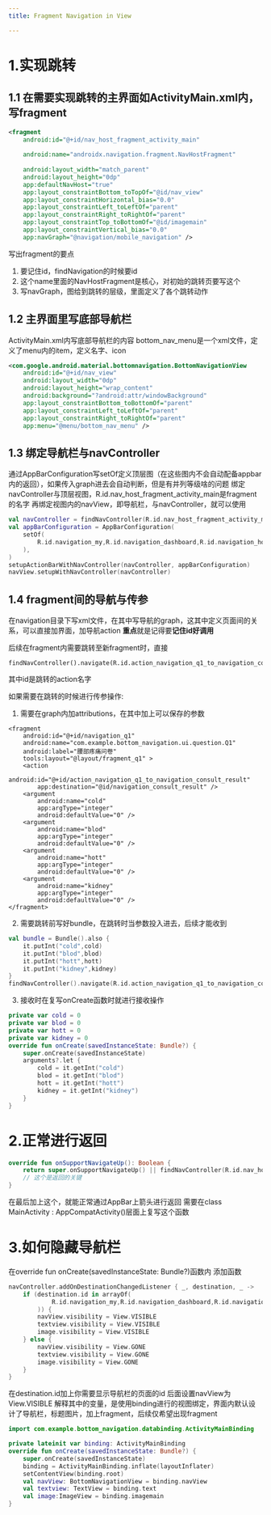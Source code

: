 ```yaml
---
title: Fragment Navigation in View

---
```

# 1.实现跳转

## 1.1 在需要实现跳转的主界面如ActivityMain.xml内，写fragment  

```xml
<fragment  
    android:id="@+id/nav_host_fragment_activity_main"  
  
    android:name="androidx.navigation.fragment.NavHostFragment"  
  
    android:layout_width="match_parent"  
    android:layout_height="0dp"  
    app:defaultNavHost="true"  
    app:layout_constraintBottom_toTopOf="@id/nav_view"  
    app:layout_constraintHorizontal_bias="0.0"  
    app:layout_constraintLeft_toLeftOf="parent"  
    app:layout_constraintRight_toRightOf="parent"  
    app:layout_constraintTop_toBottomOf="@id/imagemain"  
    app:layout_constraintVertical_bias="0.0"  
    app:navGraph="@navigation/mobile_navigation" />
```
写出fragment的要点
1. 要记住id，findNavigation的时候要id
2. 这个name里面的NavHostFragment是核心，对初始的跳转页要写这个
3. 写navGraph，图给到跳转的层级，里面定义了各个跳转动作

## 1.2 主界面里写底部导航栏

ActivityMain.xml内写底部导航栏的内容
bottom_nav_menu是一个xml文件，定义了menu内的item，定义名字、icon  
```xml
<com.google.android.material.bottomnavigation.BottomNavigationView  
    android:id="@+id/nav_view"  
    android:layout_width="0dp"  
    android:layout_height="wrap_content"  
    android:background="?android:attr/windowBackground"  
    app:layout_constraintBottom_toBottomOf="parent"  
    app:layout_constraintLeft_toLeftOf="parent"  
    app:layout_constraintRight_toRightOf="parent"  
    app:menu="@menu/bottom_nav_menu" />
```

## 1.3 绑定导航栏与navController

通过AppBarConfiguration写setOf定义顶层图（在这些图内不会自动配备appbar内的返回），如果传入graph进去会自动判断，但是有并列等级啥的问题
绑定navController与顶层视图，R.id.nav_host_fragment_activity_main是fragment的名字
再绑定视图内的navView，即导航栏，与navController，就可以使用  
```kotlin
val navController = findNavController(R.id.nav_host_fragment_activity_main)
val appBarConfiguration = AppBarConfiguration(  
    setOf(  
        R.id.navigation_my,R.id.navigation_dashboard,R.id.navigation_home,R.id.navigation_loginFragment  
    ),  
)
setupActionBarWithNavController(navController, appBarConfiguration)  
navView.setupWithNavController(navController)
```
## 1.4 fragment间的导航与传参

在navigation目录下写xml文件，在其中写导航的graph，这其中定义页面间的关系，可以直接加界面，加导航action
**重点**就是记得要**记住id好调用**

后续在fragment内需要跳转至新fragment时，直接
```
findNavController().navigate(R.id.action_navigation_q1_to_navigation_consult_result)
```

其中id是跳转的action名字

如果需要在跳转的时候进行传参操作:
1. 需要在graph内加attributions，在其中加上可以保存的参数  

```
<fragment  
    android:id="@+id/navigation_q1"  
    android:name="com.example.bottom_navigation.ui.question.Q1"  
    android:label="腰部疼痛问卷"  
    tools:layout="@layout/fragment_q1" >  
    <action  
        android:id="@+id/action_navigation_q1_to_navigation_consult_result"  
        app:destination="@id/navigation_consult_result" />  
    <argument  
        android:name="cold"  
        app:argType="integer"  
        android:defaultValue="0" />  
    <argument  
        android:name="blod"  
        app:argType="integer"  
        android:defaultValue="0" />  
    <argument  
        android:name="hott"  
        app:argType="integer"  
        android:defaultValue="0" />  
    <argument  
        android:name="kidney"  
        app:argType="integer"  
        android:defaultValue="0" />  
</fragment>
```
2. 需要跳转前写好bundle，在跳转时当参数投入进去，后续才能收到
```kotlin
val bundle = Bundle().also {  
    it.putInt("cold",cold)  
    it.putInt("blod",blod)  
    it.putInt("hott",hott)  
    it.putInt("kidney",kidney)  
}  
findNavController().navigate(R.id.action_navigation_q1_to_navigation_consult_result,bundle)
```
3. 接收时在复写onCreate函数时就进行接收操作
```kotlin
private var cold = 0  
private var blod = 0  
private var hott = 0  
private var kidney = 0
override fun onCreate(savedInstanceState: Bundle?) {  
    super.onCreate(savedInstanceState)  
    arguments?.let {  
        cold = it.getInt("cold")  
        blod = it.getInt("blod")  
        hott = it.getInt("hott")  
        kidney = it.getInt("kidney")  
    }  
}
```

# 2.正常进行返回
```kotlin
override fun onSupportNavigateUp(): Boolean {  
    return super.onSupportNavigateUp() || findNavController(R.id.nav_host_fragment_activity_main).navigateUp()  
    // 这个是返回的关键  
}
```
在最后加上这个，就能正常通过AppBar上箭头进行返回
需要在class MainActivity : AppCompatActivity()层面上复写这个函数

# 3.如何隐藏导航栏

在override fun onCreate(savedInstanceState: Bundle?)函数内
添加函数
```kotlin
navController.addOnDestinationChangedListener { _, destination, _ ->  
    if (destination.id in arrayOf(  
            R.id.navigation_my,R.id.navigation_dashboard,R.id.navigation_home  
        )) {  
        navView.visibility = View.VISIBLE  
        textview.visibility = View.VISIBLE  
        image.visibility = View.VISIBLE  
    } else {  
        navView.visibility = View.GONE  
        textview.visibility = View.GONE  
        image.visibility = View.GONE  
    }  
}
```
在destination.id加上你需要显示导航栏的页面的id
后面设置navView为View.VISIBLE
解释其中的变量，是使用binding进行的视图绑定，界面内默认设计了导航栏，标题图片，加上fragment，后续仅希望出现fragment
```kotlin
import com.example.bottom_navigation.databinding.ActivityMainBinding

private lateinit var binding: ActivityMainBinding
override fun onCreate(savedInstanceState: Bundle?) {  
    super.onCreate(savedInstanceState)
    binding = ActivityMainBinding.inflate(layoutInflater)  
	setContentView(binding.root)
	val navView: BottomNavigationView = binding.navView  
	val textview: TextView = binding.text  
	val image:ImageView = binding.imagemain
}
```
